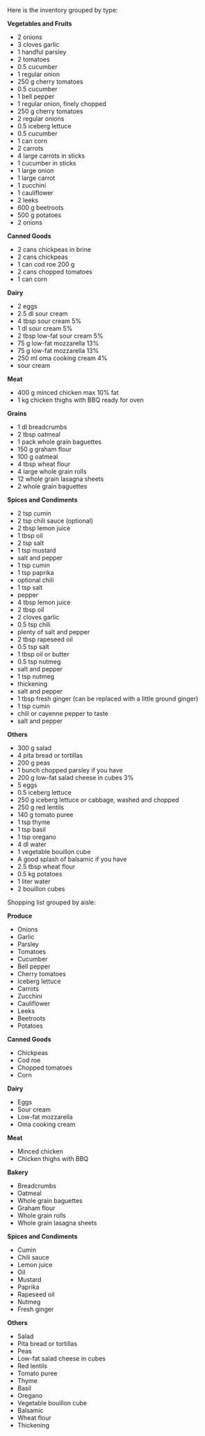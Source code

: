 Here is the inventory grouped by type:

**Vegetables and Fruits**
- 2 onions
- 3 cloves garlic
- 1 handful parsley
- 2 tomatoes
- 0.5 cucumber
- 1 regular onion
- 250 g cherry tomatoes
- 0.5 cucumber
- 1 bell pepper
- 1 regular onion, finely chopped
- 250 g cherry tomatoes
- 2 regular onions
- 0.5 iceberg lettuce
- 0.5 cucumber
- 1 can corn
- 2 carrots
- 4 large carrots in sticks
- 1 cucumber in sticks
- 1 large onion
- 1 large carrot
- 1 zucchini
- 1 cauliflower
- 2 leeks
- 600 g beetroots
- 500 g potatoes
- 2 onions

**Canned Goods**
- 2 cans chickpeas in brine
- 2 cans chickpeas
- 1 can cod roe 200 g
- 2 cans chopped tomatoes
- 1 can corn

**Dairy**
- 2 eggs
- 2.5 dl sour cream
- 4 tbsp sour cream 5%
- 1 dl sour cream 5%
- 2 tbsp low-fat sour cream 5%
- 75 g low-fat mozzarella 13%
- 75 g low-fat mozzarella 13%
- 250 ml oma cooking cream 4%
- sour cream

**Meat**
- 400 g minced chicken max 10% fat
- 1 kg chicken thighs with BBQ ready for oven

**Grains**
- 1 dl breadcrumbs
- 2 tbsp oatmeal
- 1 pack whole grain baguettes
- 150 g graham flour
- 100 g oatmeal
- 4 tbsp wheat flour
- 4 large whole grain rolls
- 12 whole grain lasagna sheets
- 2 whole grain baguettes

**Spices and Condiments**
- 2 tsp cumin
- 2 tsp chili sauce (optional)
- 2 tbsp lemon juice
- 1 tbsp oil
- 2 tsp salt
- 1 tsp mustard
- salt and pepper
- 1 tsp cumin
- 1 tsp paprika
- optional chili
- 1 tsp salt
- pepper
- 4 tbsp lemon juice
- 2 tbsp oil
- 2 cloves garlic
- 0.5 tsp chili
- plenty of salt and pepper
- 2 tbsp rapeseed oil
- 0.5 tsp salt
- 1 tbsp oil or butter
- 0.5 tsp nutmeg
- salt and pepper
- 1 tsp nutmeg
- thickening
- salt and pepper
- 1 tbsp fresh ginger (can be replaced with a little ground ginger)
- 1 tsp cumin
- chili or cayenne pepper to taste
- salt and pepper

**Others**
- 300 g salad
- 4 pita bread or tortillas
- 200 g peas
- 1 bunch chopped parsley if you have
- 200 g low-fat salad cheese in cubes 3%
- 5 eggs
- 0.5 iceberg lettuce
- 250 g iceberg lettuce or cabbage, washed and chopped
- 250 g red lentils
- 140 g tomato puree
- 1 tsp thyme
- 1 tsp basil
- 1 tsp oregano
- 4 dl water
- 1 vegetable bouillon cube
- A good splash of balsamic if you have
- 2.5 tbsp wheat flour
- 0.5 kg potatoes
- 1 liter water
- 2 bouillon cubes

Shopping list grouped by aisle:

**Produce**
- Onions
- Garlic
- Parsley
- Tomatoes
- Cucumber
- Bell pepper
- Cherry tomatoes
- Iceberg lettuce
- Carrots
- Zucchini
- Cauliflower
- Leeks
- Beetroots
- Potatoes

**Canned Goods**
- Chickpeas
- Cod roe
- Chopped tomatoes
- Corn

**Dairy**
- Eggs
- Sour cream
- Low-fat mozzarella
- Oma cooking cream

**Meat**
- Minced chicken
- Chicken thighs with BBQ

**Bakery**
- Breadcrumbs
- Oatmeal
- Whole grain baguettes
- Graham flour
- Whole grain rolls
- Whole grain lasagna sheets

**Spices and Condiments**
- Cumin
- Chili sauce
- Lemon juice
- Oil
- Mustard
- Paprika
- Rapeseed oil
- Nutmeg
- Fresh ginger

**Others**
- Salad
- Pita bread or tortillas
- Peas
- Low-fat salad cheese in cubes
- Red lentils
- Tomato puree
- Thyme
- Basil
- Oregano
- Vegetable bouillon cube
- Balsamic
- Wheat flour
- Thickening